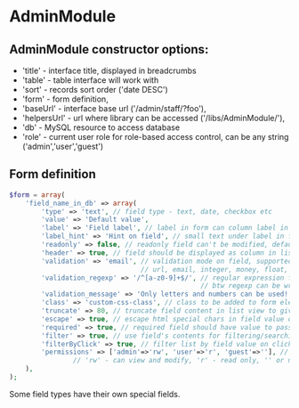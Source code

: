 AdminModule
===========

## AdminModule constructor options:
-	'title' - interface title, displayed in breadcrumbs
-	'table' - table interface will work with
-	'sort' - records sort order ('date DESC')
-	'form' - form definition,
-	'baseUrl' - interface base url ('/admin/staff/?foo'),
-	'helpersUrl' - url where library can be accessed ('/libs/AdminModule/'),
-	'db' - MySQL resource to access database
-	'role' - current user role for role-based access control, can be any string ('admin','user','guest')

## Form definition
```php
$form = array(
	'field_name_in_db' => array(
		'type' => 'text', // field type - text, date, checkbox etc
		'value' => 'Default value',
		'label' => 'Field label', // label in form can column label in list
		'label_hint' => 'Hint on field', // small text under label in form and popup hint in list
		'readonly' => false, // readonly field can't be modified, default - false
		'header' => true, // field should be displayed as column in list view
		'validation' => 'email', // validation mode on field, supported:
		                         // url, email, integer, money, float, regexp
		'validation_regexp' => '/^[a-z0-9]+$/', // regular expression for regexp validation mode, 
		                                        // btw regexp can be written directly in 'validation' field
		'validation_message' => 'Only letters and numbers can be used!', // custom regexp validation msg 
		'class' => 'custom-css-class', // class to be added to form element
		'truncate' => 80, // truncate field content in list view to given number of characters (80 default)
		'escape' => true, // escape html special chars in field value on output or not (default - true)
		'required' => true, // required field should have value to pass form validation (default - false)
		'filter' => true, // use field's contents for filtering/searching in list view (default - false)
		'filterByClick' => true, // filter list by field value on click on that field (default - false)
		'permissions' => ['admin'=>'rw', 'user'=>'r', 'guest'=>''], // role-based permissons on that field
				// 'rw' - can view and modify, 'r' - read only, '' or no entry - can't view or modify
	),
);
```	

Some field types have their own special fields.
